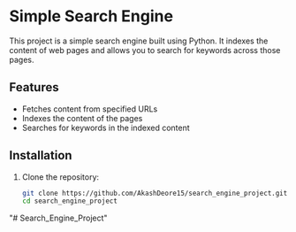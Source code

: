 # Simple Search Engine

This project is a simple search engine built using Python. It indexes the content of web pages and allows you to search for keywords across those pages.

## Features

- Fetches content from specified URLs
- Indexes the content of the pages
- Searches for keywords in the indexed content

## Installation

1. Clone the repository:
   ```bash
   git clone https://github.com/AkashDeore15/search_engine_project.git
   cd search_engine_project

"# Search_Engine_Project" 
